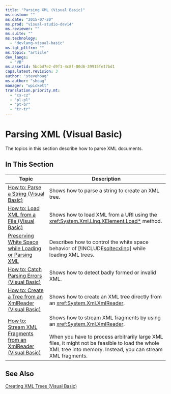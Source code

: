 ```yaml
---
title: "Parsing XML (Visual Basic)"
ms.custom: ""
ms.date: "2015-07-20"
ms.prod: "visual-studio-dev14"
ms.reviewer: ""
ms.suite: ""
ms.technology: 
  - "devlang-visual-basic"
ms.tgt_pltfrm: ""
ms.topic: "article"
dev_langs: 
  - "VB"
ms.assetid: 5bcbd7e2-d9f1-4c8f-80d6-39915fe17bd1
caps.latest.revision: 3
author: "stevehoag"
ms.author: "shoag"
manager: "wpickett"
translation.priority.mt: 
  - "cs-cz"
  - "pl-pl"
  - "pt-br"
  - "tr-tr"
---
```

# Parsing XML (Visual Basic)
The topics in this section describe how to parse XML documents.  
  
## In This Section  
  
|Topic|Description|  
|-----------|-----------------|  
|[How to: Parse a String (Visual Basic)](../../../../visual-basic\programming-guide\concepts\linq/how-to-parse-a-string.md)|Shows how to parse a string to create an XML tree.|  
|[How to: Load XML from a File (Visual Basic)](../../../../visual-basic\programming-guide\concepts\linq/how-to-load-xml-from-a-file.md)|Shows how to load XML from a URI using the <xref:System.Xml.Linq.XElement.Load*> method.|  
|[Preserving White Space while Loading or Parsing XML](../../../../visual-basic\programming-guide\concepts\linq/preserving-white-space-while-loading-or-parsing-xml.md)|Describes how to control the white space behavior of [!INCLUDE[sqltecxlinq](../../../../csharp\programming-guide\concepts\linq/includes/sqltecxlinq_md.md)] while loading XML trees.|  
|[How to: Catch Parsing Errors (Visual Basic)](../../../../visual-basic\programming-guide\concepts\linq/how-to-catch-parsing-errors.md)|Shows how to detect badly formed or invalid XML.|  
|[How to: Create a Tree from an XmlReader (Visual Basic)](../../../../visual-basic\programming-guide\concepts\linq/how-to-create-a-tree-from-an-xmlreader.md)|Shows how to create an XML tree directly from an <xref:System.Xml.XmlReader>.|  
|[How to: Stream XML Fragments from an XmlReader (Visual Basic)](../../../../visual-basic\programming-guide\concepts\linq/how-to-stream-xml-fragments-from-an-xmlreader.md)|Shows how to stream XML fragments by using an <xref:System.Xml.XmlReader>.<br /><br /> When you have to process arbitrarily large XML files, it might not be feasible to load the whole XML tree into memory. Instead, you can stream XML fragments.|  
  
## See Also  
 [Creating XML Trees (Visual Basic)](../../../../visual-basic\programming-guide\concepts\linq/creating-xml-trees.md)